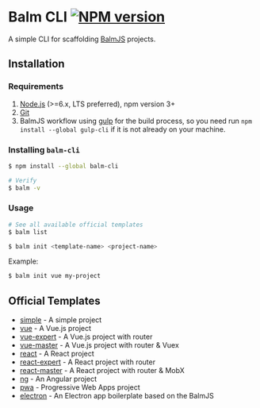 # Balm CLI [![NPM version][balm-cli-image]][balm-cli-url]

A simple CLI for scaffolding [BalmJS](https://github.com/balmjs/balm) projects.

## Installation

### Requirements

1. [Node.js](https://nodejs.org/en/) (>=6.x, LTS preferred), npm version 3+
2. [Git](https://git-scm.com/)
3. BalmJS workflow using [gulp](https://gulpjs.com/) for the build process, so you need run `npm install --global gulp-cli` if it is not already on your machine.

### Installing **`balm-cli`**

```sh
$ npm install --global balm-cli

# Verify
$ balm -v
```

### Usage

```sh
# See all available official templates
$ balm list
```

```sh
$ balm init <template-name> <project-name>
```

Example:

```sh
$ balm init vue my-project
```

## Official Templates

* [simple](https://github.com/balmjs/template-simple) - A simple project
* [vue](https://github.com/balmjs/template-vue) - A Vue.js project
* [vue-expert](https://github.com/balmjs/template-vue-expert) - A Vue.js project with router
* [vue-master](https://github.com/balmjs/template-vue-master) - A Vue.js project with router & Vuex
* [react](https://github.com/balmjs/template-react) - A React project
* [react-expert](https://github.com/balmjs/template-react-expert) - A React project with router
* [react-master](https://github.com/balmjs/template-react-master) - A React project with router & MobX
* [ng](https://github.com/balmjs/template-ng) - An Angular project
* [pwa](https://github.com/balmjs/template-pwa) - Progressive Web Apps project
* [electron](https://github.com/balmjs/template-electron) - An Electron app boilerplate based on the BalmJS

[balm-cli-image]: https://badge.fury.io/js/balm-cli.svg
[balm-cli-url]: https://npmjs.org/package/balm-cli

